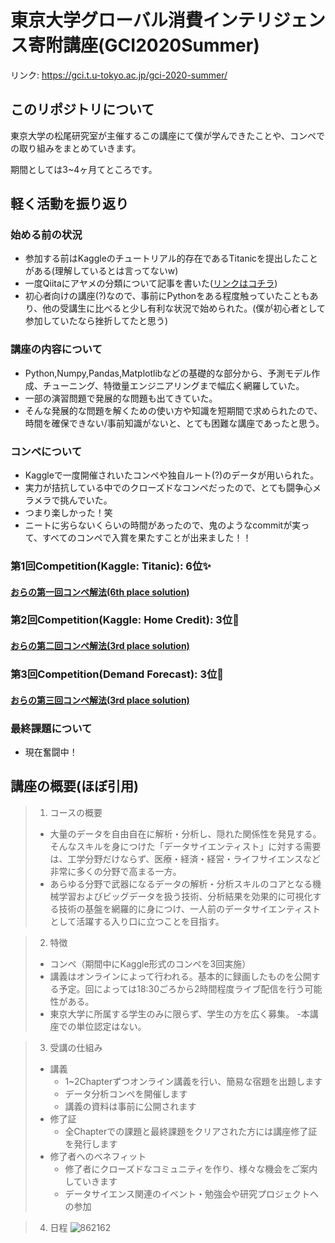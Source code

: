 # 東京大学グローバル消費インテリジェンス寄附講座(GCI2020Summer)
リンク: https://gci.t.u-tokyo.ac.jp/gci-2020-summer/

## このリポジトリについて
東京大学の松尾研究室が主催するこの講座にて僕が学んできたことや、コンペでの取り組みをまとめていきます。

期間としては3~4ヶ月てところです。

## 軽く活動を振り返り
### 始める前の状況
- 参加する前はKaggleのチュートリアル的存在であるTitanicを提出したことがある(理解しているとは言ってないw)
- 一度Qiitaにアヤメの分類について記事を書いた([リンクはコチラ](https://qiita.com/Hirochon/items/12379d7ca6141f1fb6fa))
- 初心者向けの講座(?)なので、事前にPythonをある程度触っていたこともあり、他の受講生に比べると少し有利な状況で始められた。(僕が初心者として参加していたなら挫折してたと思う)

### 講座の内容について
- Python,Numpy,Pandas,Matplotlibなどの基礎的な部分から、予測モデル作成、チューニング、特徴量エンジニアリングまで幅広く網羅していた。
- 一部の演習問題で発展的な問題も出てきていた。
- そんな発展的な問題を解くための使い方や知識を短期間で求められたので、時間を確保できない/事前知識がないと、とても困難な講座であったと思う。

### コンペについて
- Kaggleで一度開催されいたコンペや独自ルート(?)のデータが用いられた。
- 実力が拮抗している中でのクローズドなコンペだったので、とても闘争心メラメラで挑んでいた。
- つまり楽しかった！笑
- ニートに劣らないくらいの時間があったので、鬼のようなcommitが実って、すべてのコンペで入賞を果たすことが出来ました！！

### 第1回Competition(Kaggle: Titanic): 6位:sparkles:
#### [おらの第一回コンペ解法(6th place solution)](https://github.com/Hirochon/GCI2020-Summer/blob/master/Competition1/README.md)

### 第2回Competition(Kaggle: Home Credit): 3位:tada:
#### [おらの第二回コンペ解法(3rd place solution)](https://github.com/Hirochon/GCI2020-Summer/blob/master/Competition2/README.md)

### 第3回Competition(Demand Forecast): 3位:tada:
#### [おらの第三回コンペ解法(3rd place solution)](https://github.com/Hirochon/GCI2020-Summer/blob/master/Competition3/README.md)

### 最終課題について
- 現在奮闘中！

## 講座の概要(ほぼ引用)

> 1. コースの概要
>   - 大量のデータを自由自在に解析・分析し、隠れた関係性を発見する。そんなスキルを身につけた「データサイエンティスト」に対する需要は、工学分野だけならず、医療・経済・経営・ライフサイエンスなど非常に多くの分野で高まる一方。
>   - あらゆる分野で武器になるデータの解析・分析スキルのコアとなる機械学習およびビッグデータを扱う技術、分析結果を効果的に可視化する技術の基盤を網羅的に身につけ、一人前のデータサイエンティストとして活躍する入り口に立つことを目指す。

> 2. 特徴
> - コンペ（期間中にKaggle形式のコンペを3回実施）
> - 講義はオンラインによって行われる。基本的に録画したものを公開する予定。回によっては18:30ごろから2時間程度ライブ配信を行う可能性がある。
> - 東京大学に所属する学生のみに限らず、学生の方を広く募集。
> -本講座での単位認定はない。

> 3. 受講の仕組み
> - 講義
>   - 1~2Chapterずつオンライン講義を行い、簡易な宿題を出題します
>   - データ分析コンペを開催します
>   - 講義の資料は事前に公開されます
> - 修了証
>   - 全Chapterでの課題と最終課題をクリアされた方には講座修了証を発行します
> - 修了者へのベネフィット
>   - 修了者にクローズドなコミュニティを作り、様々な機会をご案内していきます
>   - データサイエンス関連のイベント・勉強会や研究プロジェクトへの参加

> 4. 日程
> ![862162](https://user-images.githubusercontent.com/50178851/88477112-5f4b0a80-cf78-11ea-94c5-b281fd033d6b.jpg)
